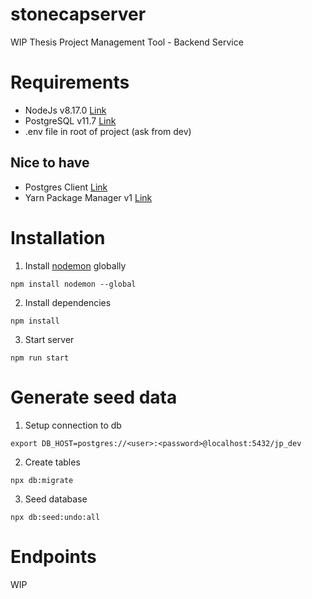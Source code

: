 # stonecapserver
WIP Thesis Project Management Tool - Backend Service


# Requirements
- NodeJs v8.17.0 [Link](https://nodejs.org/en/)
- PostgreSQL v11.7 [Link](https://www.postgresql.org/)
- .env file in root of project (ask from dev)

## Nice to have
- Postgres Client [Link](https://www.pgadmin.org/)
- Yarn Package Manager v1 [Link](https://classic.yarnpkg.com/lang/en/)


# Installation

1. Install [nodemon](https://nodemon.io/) globally
```
npm install nodemon --global
```

2. Install dependencies
```
npm install
```

3. Start server
```
npm run start
```

# Generate seed data

1. Setup connection to db
```
export DB_HOST=postgres://<user>:<password>@localhost:5432/jp_dev
```

2. Create tables
```
npx db:migrate
```

3. Seed database
```
npx db:seed:undo:all
```

# Endpoints
WIP
